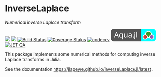 # InverseLaplace

*Numerical inverse Laplace transform*

[![](https://img.shields.io/badge/docs-latest-blue.svg)](https://jlapeyre.github.io/InverseLaplace.jl/latest)
[![](https://img.shields.io/badge/docs-stable-blue.svg)](https://jlapeyre.github.io/InverseLaplace.jl/stable)
[![Build Status](https://github.com/jlapeyre/InverseLaplace.jl/actions/workflows/CI.yml/badge.svg?branch=master)](https://github.com/jlapeyre/InverseLaplace.jl/actions/workflows/CI.yml?query=branch%3Amaster)
[![Coverage Status](https://coveralls.io/repos/github/jlapeyre/InverseLaplace.jl/badge.svg?branch=master)](https://coveralls.io/github/jlapeyre/InverseLaplace.jl?branch=master)
[![codecov](https://codecov.io/gh/jlapeyre/InverseLaplace.jl/branch/master/graph/badge.svg)](https://codecov.io/gh/jlapeyre/InverseLaplace.jl)
[![Aqua QA](https://raw.githubusercontent.com/JuliaTesting/Aqua.jl/master/badge.svg)](https://github.com/JuliaTesting/Aqua.jl)
[![JET QA](https://img.shields.io/badge/JET.jl-%E2%9C%88%EF%B8%8F-%23aa4444)](https://github.com/aviatesk/JET.jl)

This package implements some numerical methods for computing inverse Laplace transforms in Julia.

See the documentation https://jlapeyre.github.io/InverseLaplace.jl/latest .
